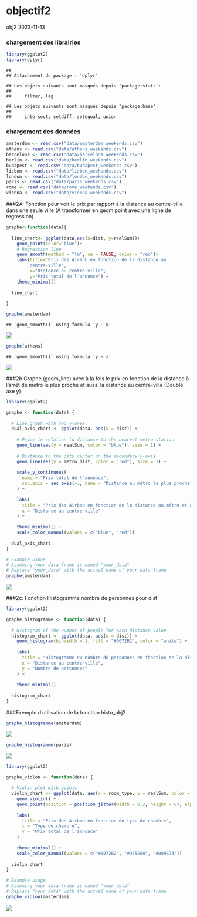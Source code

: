 objectif2
================
obj2
2023-11-13

### chargement des librairies

``` r
library(ggplot2)
library(dplyr)
```

    ## 
    ## Attachement du package : 'dplyr'

    ## Les objets suivants sont masqués depuis 'package:stats':
    ## 
    ##     filter, lag

    ## Les objets suivants sont masqués depuis 'package:base':
    ## 
    ##     intersect, setdiff, setequal, union

### chargement des données

``` r
amsterdam <- read.csv("data/amsterdam_weekends.csv")
athens <- read.csv("data/athens_weekends.csv")
barcelona <- read.csv("data/barcelona_weekends.csv")
berlin <- read.csv("data/berlin_weekends.csv")
budapest <- read.csv("data/budapest_weekends.csv")
lisbon <- read.csv("data/lisbon_weekends.csv")
london <- read.csv("data/london_weekends.csv")
paris <- read.csv("data/paris_weekends.csv")
rome <- read.csv("data/rome_weekends.csv")
vienna <- read.csv("data/vienna_weekends.csv")
```

\###2A: Fonction pour voir le prix par rapport à la distance au
centre-ville dans une seule ville (À transformer en geom point avec une
ligne de regression)

``` r
graphe<-function(data){
  
  line_chart<- ggplot(data,aes(x=dist, y=realSum))+
    geom_point(color="blue")+
    # Regression line
    geom_smooth(method = "lm", se = FALSE, color = "red")+
    labs(title="Prix des Airbnb en fonction de la distance au
         centre-ville",
         x="Distance au centre-ville",
         y="Prix total de l'annonce") +
    theme_minimal()
  
  line_chart
  
}
```

``` r
graphe(amsterdam)
```

    ## `geom_smooth()` using formula 'y ~ x'

![](objectif2_files/figure-gfm/unnamed-chunk-4-1.png)<!-- -->

``` r
graphe(athens)
```

    ## `geom_smooth()` using formula 'y ~ x'

![](objectif2_files/figure-gfm/unnamed-chunk-4-2.png)<!-- -->

\###2b Graphe (geom_line) avec à la fois le prix en fonction de la
distance à l’arrêt de metro le plus proche et aussi la distance au
centre-ville (Double axe y)

``` r
library(ggplot2)

graphe <- function(data) {
  
  # Line graph with two y-axes
  dual_axis_chart <- ggplot(data, aes(x = dist)) +
    
    # Price in relation to distance to the nearest metro station
    geom_line(aes(y = realSum, color = "blue"), size = 1) +
    
    # Distance to the city center on the secondary y-axis
    geom_line(aes(y = metro_dist, color = "red"), size = 1) +
    
    scale_y_continuous(
      name = "Prix total de l'annonce",
      sec.axis = sec_axis(~., name = "Distance au métro le plus proche")
    ) +
    
    labs(
      title = "Prix des Airbnb en fonction de la distance au métro et au centre-ville",
      x = "Distance au centre-ville"
    ) +
    
    theme_minimal() +
    scale_color_manual(values = c("blue", "red"))
  
  dual_axis_chart
}

# Example usage
# Assuming your data frame is named "your_data"
# Replace "your_data" with the actual name of your data frame
graphe(amsterdam)
```

![](objectif2_files/figure-gfm/unnamed-chunk-5-1.png)<!-- -->

\###2c: Fonction Histogramme nombre de personnes pour dist

``` r
library(ggplot2)

graphe_histogramme <- function(data) {
  
  # Histogram of the number of people for each distance value
  histogram_chart <- ggplot(data, aes(x = dist)) +
    geom_histogram(binwidth = 1, fill = "#0072B2", color = "white") +
    
    labs(
      title = "Histogramme du nombre de personnes en fonction de la distance",
      x = "Distance au centre-ville",
      y = "Nombre de personnes"
    ) +
    
    theme_minimal()
  
  histogram_chart
}
```

\###Exemple d’utilisation de la fonction histo_obj2

``` r
graphe_histogramme(amsterdam)
```

![](objectif2_files/figure-gfm/unnamed-chunk-7-1.png)<!-- -->

``` r
graphe_histogramme(paris)
```

![](objectif2_files/figure-gfm/unnamed-chunk-7-2.png)<!-- -->

``` r
library(ggplot2)

graphe_violon <- function(data) {
  
  # Violin plot with points
  violin_chart <- ggplot(data, aes(x = room_type, y = realSum, color = room_type)) +
    geom_violin() +
    geom_point(position = position_jitter(width = 0.2, height = 0), alpha = 0.5) +
    
    labs(
      title = "Prix des Airbnb en fonction du type de chambre",
      x = "Type de chambre",
      y = "Prix total de l'annonce"
    ) +
    
    theme_minimal() +
    scale_color_manual(values = c("#0072B2", "#D55E00", "#009E73"))
  
  violin_chart
}

# Example usage
# Assuming your data frame is named "your_data"
# Replace "your_data" with the actual name of your data frame
graphe_violon(amsterdam)
```

![](objectif2_files/figure-gfm/unnamed-chunk-8-1.png)<!-- -->
